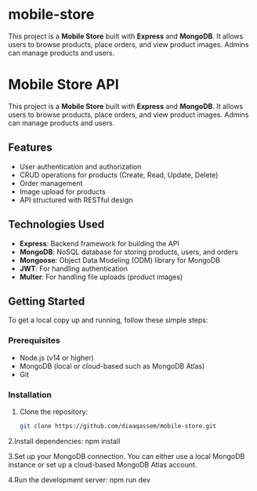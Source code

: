 # mobile-store
This project is a **Mobile Store** built with **Express** and **MongoDB**. It allows users to browse products, place orders, and view product images. Admins can manage products and users.
# Mobile Store API

This project is a **Mobile Store** built with **Express** and **MongoDB**. It allows users to browse products, place orders, and view product images. Admins can manage products and users.

## Features
- User authentication and authorization
- CRUD operations for products (Create, Read, Update, Delete)
- Order management
- Image upload for products
- API structured with RESTful design

## Technologies Used
- **Express**: Backend framework for building the API
- **MongoDB**: NoSQL database for storing products, users, and orders
- **Mongoose**: Object Data Modeling (ODM) library for MongoDB
- **JWT**: For handling authentication
- **Multer**: For handling file uploads (product images)

## Getting Started
To get a local copy up and running, follow these simple steps:

### Prerequisites
- Node.js (v14 or higher)
- MongoDB (local or cloud-based such as MongoDB Atlas)
- Git

### Installation

1. Clone the repository:
   ```bash
   git clone https://github.com/diaaqassem/mobile-store.git

2.Install dependencies:
  npm install

3.Set up your MongoDB connection. You can either use a local MongoDB instance or set up a cloud-based MongoDB Atlas account.

4.Run the development server:
  npm run dev
